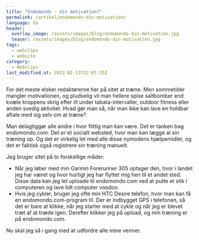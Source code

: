 ```yaml
---
title: "Endomondo - din motivation?"
permalink: /artikel/endomondo-din-motivation/
language: da
header:
  overlay_image: /assets/images/blog/endomondo-din-motivation.jpg
  teaser: /assets/images/blog/endomondo-din-motivation.jpg
tags:
  - webclips
  - website
category:
  - Webclips
last_modified_at: 2013-02-13T22:07:35Z
---
```


For det meste elsker redaktørerne her på sitet at træne. Men sommetider mangler motivationen, og pludselig vil man hellere spise saltbomber end kvæle kroppens skrig efter ilt under tabata-intervaller, outdoor fitness eller anden svedig aktivitet. Hvad gør man så, når man ikke kan lave en holdbar aftale med sig selv om at træne?

Man delagtiggør alle andre i hvor flittig man kan være. Det er tanken bag endomondo.com. Det er et socialt websted, hvor man kan lægge al sin træning op. Og det er virkelig let med alle disse nymodens hjælpemidler, og det er faktisk også registrere sin træning manuelt.

Jeg bruger sitet på to forskellige måder:

- Når jeg løber med min Garmin Forerunner 305 optager den, hvor i landet jeg har været og hvor hurtigt jeg har flyttet mig hen til et andet sted. Disse data kan jeg let uploade til endomondo.com ved at putte et stik i computeren og lave lidt computer voodoo.
- Hvis jeg cykler, bruger jeg ofte min HTC Desire telefon, hvor man kan få en endomondo.com-program til. Der er indbygget GPS i telefonen, så det er bare at klikke, når jeg starter med at cykle og når jeg er blevet træt af at træde igen. Derefter klikker jeg på upload, og min træning er på endomondo.com.

Nu skal jeg så i gang med at udfordre alle mine venner.
